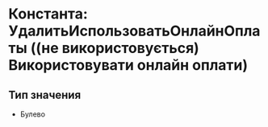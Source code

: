 ﻿# Константа: УдалитьИспользоватьОнлайнОплаты ((не використовується) Використовувати онлайн оплати)

## Тип значения

- Булево

